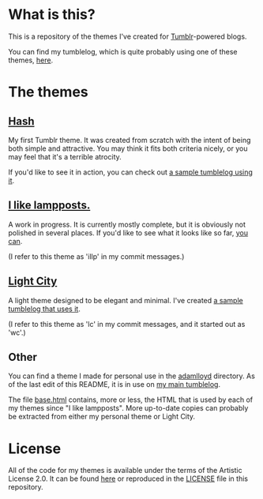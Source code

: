 What is this?
=============

This is a repository of the themes I've created for
[Tumblr](http://tumblr.com)-powered blogs.

You can find my tumblelog, which is quite probably using one of these
themes, [here](http://lloyda2.tumblr.com).



The themes
==========

[Hash](master/hash/theme.html)
------------------------------

My first Tumblr theme. It was created from scratch with the intent of being
both simple and attractive. You may think it fits both criteria nicely, or
you may feel that it's a terrible atrocity.

If you'd like to see it in action, you can check out [a sample tumblelog
using it](http://hashtheme.tumblr.com/).


[I like lampposts.](master/ilikelampposts/theme.html)
-----------------------------------------------------

A work in progress. It is currently mostly complete, but it is obviously
not polished in several places. If you'd like to see what it looks like so
far, [you can](http://ilikelampposts.tumblr.com/).

(I refer to this theme as 'illp' in my commit messages.)


[Light City](master/lightcity/theme.html)
-----------------------------------------

A light theme designed to be elegant and minimal. I've created [a sample
tumblelog that uses it](http://lightcitytheme.tumblr.com/).

(I refer to this theme as 'lc' in my commit messages, and it started out as
'wc'.)


Other
-----

You can find a theme I made for personal use in the
[adamlloyd](master/adamlloyd) directory. As of the last edit of this README,
it is in use on [my main tumblelog](http://lloyda2.tumblr.com).

The file [base.html](master/base.html) contains, more or less, the HTML that
is used by each of my themes since "I like lampposts". More up-to-date
copies can probably be extracted from either my personal theme or
Light City.



License
=======

All of the code for my themes is available under the terms of the
Artistic License 2.0. It can be found
[here](http://www.perlfoundation.org/artistic_license_2_0) or
reproduced in the [LICENSE](master/LICENSE) file in this repository.